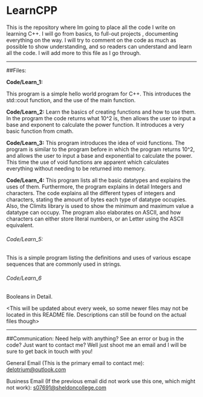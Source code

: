 # LearnCPP

This is the repository where Im going to place all the code I write on learning C++. I will go from basics, to full-out projects , documenting everything on the way.
I will try to comment on the code as much as possible to show  understanding, and so readers can understand and learn all the code. I will add more to this file as I go through.

-----------------------------------------------------------------------------------------------------------------------------------------------------------------------------------
##Files:

**Code/Learn_1:**

This program is a simple hello world program for C++. This introduces the std::cout function, and the use of the main function.

**Code/Learn_2:**
Learn the basics of creating functions and how to use them. In the program the code returns what 10^2 is, then allows the user to input a base and exponent to calculate the power function. It introduces a very basic function from cmath.

**Code/Learn_3:**
This program introduces the idea of void functions. The program is similar to the program before in which the program returns 10^2, and allows the user to input a base and exponential to calculate the power. This time the use of void functions are apparent which calculates everything without needing to be returned into memory.

**Code/Learn_4:**
This program lists all the basic datatypes and explains the uses of them. Furthermore, the program explains in detail Integers and characters. The code explains all the different types of integers and characters, stating the amount of bytes each type of datatype occupies. Also, the Climits library is used to show the minimum and maximum value a datatype can occupy. The program also elaborates on ASCII, and how characters can either store literal numbers, or an Letter using the ASCII equivalent.

###### Code/Learn_5:
This is a simple program listing the definitions and uses of various escape sequences that are commonly used in strings.

###### Code/Learn_6
Booleans in Detail.

<This will be updated about every week, so some newer files may not be located in this README file. Descriptions can still be found on the actual files though>

---------------------------------------------------------------------------------------------------------------------------------------------------------------------------------
##Communication:
Need help with anything? See an error or bug in the code? Just want to contact me? Well just shoot me an email and I will be sure to get back in touch with you!

General Email (This is the primary email to contact me): delotrium@outlook.com

Business Email (If the previous email did not work use this one, which might not work): s07691@sheldoncollege.com
